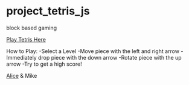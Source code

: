 # project_tetris_js
block based gaming

[Play Tetris Here](https://github.com/aliceFung/project_tetris_js.git)

How to Play:
-Select a Level
-Move piece with the left and right arrow
-Immediately drop piece with the down arrow
-Rotate piece with the up arrow
-Try to get a high score!

[Alice](https://github.com/aliceFung/project_tetris_js.git) & Mike